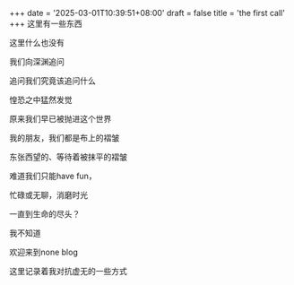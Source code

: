 +++
date = '2025-03-01T10:39:51+08:00'
draft = false
title = 'the first call'
+++
这里有一些东西

这里什么也没有

我们向深渊追问

追问我们究竟该追问什么


惶恐之中猛然发觉

原来我们早已被抛进这个世界

我的朋友，我们都是布上的褶皱

东张西望的、等待着被抹平的褶皱


难道我们只能have fun，

忙碌或无聊，消磨时光

一直到生命的尽头？

我不知道


欢迎来到none blog

这里记录着我对抗虚无的一些方式

